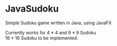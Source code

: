 # JavaSudoku
 Simple Sudoku game written in Java, using JavaFX

Currently works for 4 * 4 and 9 * 9 Sudoku  
16 * 16 Sudoku to be implemented.  

